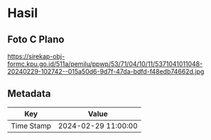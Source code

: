 # Hasil

## Foto C Plano

https://sirekap-obj-formc.kpu.go.id/511a/pemilu/ppwp/53/71/04/10/11/5371041011048-20240229-102742--015a50d6-9d7f-47da-bdfd-f48edb74662d.jpg


## Metadata

| Key        | Value               |
| ---------- | ------------------- |
| Time Stamp | 2024-02-29 11:00:00 |



